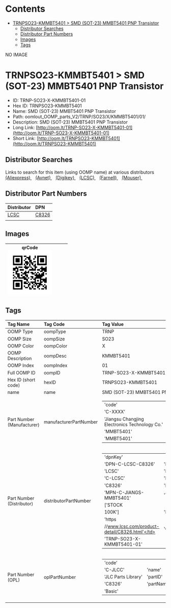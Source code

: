 



Contents
========

* [TRNPSO23-KMMBT5401 > SMD (SOT-23) MMBT5401 PNP Transistor](#trnpso23-kmmbt5401--smd-sot-23-mmbt5401-pnp-transistor)
	* [Distributor Searches](#distributor-searches)
	* [Distributor Part Numbers](#distributor-part-numbers)
	* [Images](#images)
	* [Tags](#tags)
  
NO IMAGE  
# TRNPSO23-KMMBT5401 > SMD (SOT-23) MMBT5401 PNP Transistor

- ID: TRNP-SO23-X-KMMBT5401-01
- Hex ID: TRNPSO23-KMMBT5401
- Name: SMD (SOT-23) MMBT5401 PNP Transistor
- Path: oomlout_OOMP_parts_V2/TRNP/SO23/X/KMMBT5401/01/
- Description: SMD (SOT-23) MMBT5401 PNP Transistor
- Long Link: [http://oom.lt/TRNP-SO23-X-KMMBT5401-01](http://oom.lt/TRNP-SO23-X-KMMBT5401-01)
- Short Link: [http://oom.lt/TRNPSO23-KMMBT5401](http://oom.lt/TRNPSO23-KMMBT5401)

## Distributor Searches
  
Links to search for this item (using OOMP name) at various distributors  
[(Aliexpress) ](https://www.aliexpress.com/wholesale?SearchText=SMD+SOT-23+MMBT5401+PNP+Transistor)&nbsp;&nbsp;&nbsp;[(Avnet) ](https://www.avnet.com/shop/us/search/SMD+SOT-23+MMBT5401+PNP+Transistor)&nbsp;&nbsp;&nbsp;[(Digikey) ](https://www.digikey.co.uk/en/products/result?s=SMD+SOT-23+MMBT5401+PNP+Transistor)&nbsp;&nbsp;&nbsp;[(LCSC) ](https://www.lcsc.com/search?q=SMD+SOT-23+MMBT5401+PNP+Transistor)&nbsp;&nbsp;&nbsp;[(Farnell) ](https://uk.farnell.com/search?st=SMD+SOT-23+MMBT5401+PNP+Transistor)&nbsp;&nbsp;&nbsp;[(Mouser) ](https://www.mouser.com/c/?q=SMD+SOT-23+MMBT5401+PNP+Transistor)&nbsp;&nbsp;&nbsp;
## Distributor Part Numbers
  

|Distributor|DPN|
| :--- | :--- |
|[LCSC](https://www.lcsc.com/product-detail/C8326.html)|[C8326](https://www.lcsc.com/product-detail/C8326.html)|
|||

## Images
  

|qrCode<br>[![](https://raw.githubusercontent.com/oomlout/oomlout_OOMP_parts_V2/main/TRNP/SO23/X/KMMBT5401/01/qrCode_140.png)](https://github.com/oomlout/oomlout_OOMP_parts_V2/tree/main/TRNP/SO23/X/KMMBT5401/01/qrCode.png)||||
| :---: | :---: | :---: | :---: |

## Tags
  

|Tag Name|Tag Code|Tag Value|
| :--- | :--- | :--- |
|OOMP Type|oompType|TRNP|
|OOMP Size|oompSize|SO23|
|OOMP Color|oompColor|X|
|OOMP Description|oompDesc|KMMBT5401|
|OOMP Index|oompIndex|01|
|Full OOMP ID|oompID|TRNP-SO23-X-KMMBT5401-01|
|Hex ID (short code)|hexID|TRNPSO23-KMMBT5401|
|name|name|SMD (SOT-23) MMBT5401 PNP Transistor|
|Part Number (Manufacturer)|manufacturerPartNumber|<table><tr><td>'code'</td></tr><tr><td> 'C-XXXX'</td><td> 'name'</td></tr><tr><td> 'Jiangsu Changjing Electronics Technology Co.'</td><td> 'partID'</td></tr><tr><td> 'MMBT5401'</td><td> 'partName'</td></tr><tr><td> 'MMBT5401'</td></tr></table>|
|Part Number (Distributor)|distributorPartNumber|<table><tr><td>'dpnKey'</td></tr><tr><td> 'DPN-C-LCSC-C8326'</td><td> 'DISTRIBUTOR'</td></tr><tr><td> 'LCSC'</td><td> 'DISTRCODE'</td></tr><tr><td> 'C-LCSC'</td><td> 'DPN'</td></tr><tr><td> 'C8326'</td><td> 'MPN'</td></tr><tr><td> 'MPN-C-JIANGS-MMBT5401'</td><td> 'TAGS'</td></tr><tr><td> ['STOCK</td></tr><tr><td>100K']</td><td> 'LINK'</td></tr><tr><td> 'https</td></tr><tr><td>//www.lcsc.com/product-detail/C8326.html'</td><td> 'OOMPID'</td></tr><tr><td> 'TRNP-SO23-X-KMMBT5401-01'</td></tr></table>|
|Part Number (OPL)|oplPartNumber|<table><tr><td>'code'</td></tr><tr><td> 'C-JLCC'</td><td> 'name'</td></tr><tr><td> 'JLC Parts Library'</td><td> 'partID'</td></tr><tr><td> 'C8326'</td><td> 'partName'</td></tr><tr><td> 'Basic'</td></tr></table>|
||||

